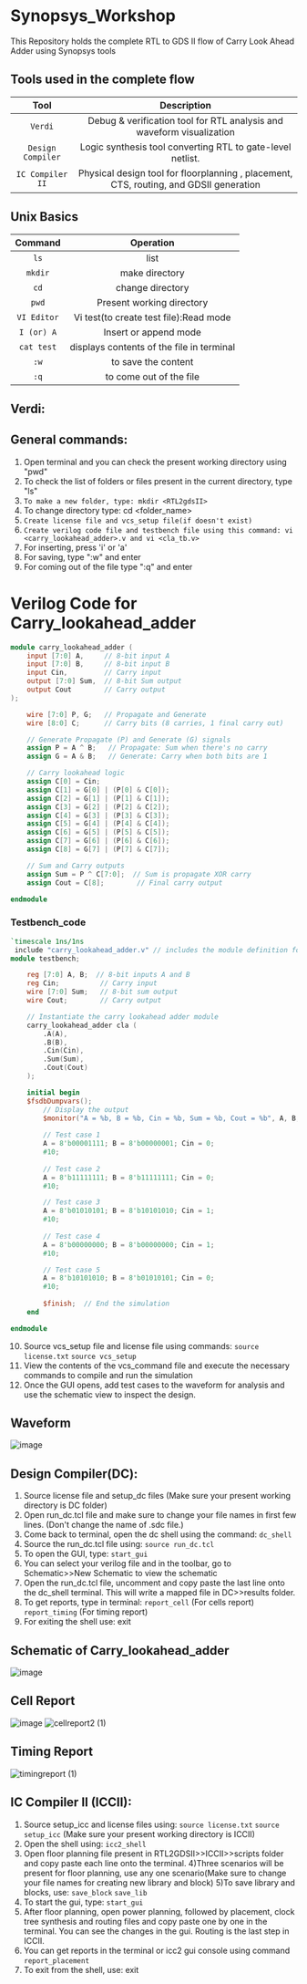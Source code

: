 # Synopsys_Workshop
This Repository holds the complete RTL to GDS II flow of Carry Look Ahead Adder using Synopsys tools
## Tools used in the complete flow
**Tool** | **Description** |
:-----------------:|:---------------:|
`Verdi`            |  Debug & verification tool for RTL analysis and waveform visualization
`Design Compiler`  |  Logic synthesis tool converting RTL to gate-level netlist.
`IC Compiler II`   | Physical design tool for floorplanning , placement, CTS, routing, and GDSII generation
 ##  Unix Basics 
 **Command** | **Operation** |
:-----------:|:---------------:|
`ls`         |  list
`mkdir`      |  make directory 
`cd`         |  change directory  
`pwd`        | Present working directory
`VI Editor`  | Vi test(to create test file):Read mode
`I (or) A`   | Insert or append mode
`cat test`   | displays contents of the file in terminal
`:w`         | to save the content 
`:q`         | to come out of the file 
## Verdi:
## General commands:
1) Open terminal and you can check the present working directory using "pwd"
2) To check the list of folders or files present in the current directory, type "ls"
3) `To make a new folder, type: mkdir <RTL2gdsII>`
4) To change directory type: cd <folder_name>
5) `Create license file and vcs_setup file(if doesn't exist)`
6) `Create verilog code file and testbench file using this command: vi <carry_lookahead_adder>.v and vi <cla_tb.v>`
7) For inserting, press 'i' or 'a'
8) For saving, type ":w" and enter
9) For coming out of the file type ":q" and enter
# Verilog Code for Carry_lookahead_adder
```verilog
module carry_lookahead_adder (
    input [7:0] A,     // 8-bit input A
    input [7:0] B,     // 8-bit input B
    input Cin,         // Carry input
    output [7:0] Sum,  // 8-bit Sum output
    output Cout        // Carry output
);

    wire [7:0] P, G;   // Propagate and Generate
    wire [8:0] C;      // Carry bits (8 carries, 1 final carry out)

    // Generate Propagate (P) and Generate (G) signals
    assign P = A ^ B;   // Propagate: Sum when there's no carry
    assign G = A & B;   // Generate: Carry when both bits are 1

    // Carry lookahead logic
    assign C[0] = Cin;
    assign C[1] = G[0] | (P[0] & C[0]);
    assign C[2] = G[1] | (P[1] & C[1]);
    assign C[3] = G[2] | (P[2] & C[2]);
    assign C[4] = G[3] | (P[3] & C[3]);
    assign C[5] = G[4] | (P[4] & C[4]);
    assign C[6] = G[5] | (P[5] & C[5]);
    assign C[7] = G[6] | (P[6] & C[6]);
    assign C[8] = G[7] | (P[7] & C[7]);

    // Sum and Carry outputs
    assign Sum = P ^ C[7:0];  // Sum is propagate XOR carry
    assign Cout = C[8];        // Final carry output

endmodule
```
### Testbench_code
```verilog
`timescale 1ns/1ns
 include "carry_lookahead_adder.v" // includes the module definition for the carry_lookhead_adder
module testbench;

    reg [7:0] A, B;  // 8-bit inputs A and B
    reg Cin;          // Carry input
    wire [7:0] Sum;   // 8-bit sum output
    wire Cout;        // Carry output

    // Instantiate the carry lookahead adder module
    carry_lookahead_adder cla (
        .A(A),
        .B(B),
        .Cin(Cin),
        .Sum(Sum),
        .Cout(Cout)
    );

    initial begin
    $fsdbDumpvars();
        // Display the output
        $monitor("A = %b, B = %b, Cin = %b, Sum = %b, Cout = %b", A, B, Cin, Sum, Cout);
        
        // Test case 1
        A = 8'b00001111; B = 8'b00000001; Cin = 0;
        #10;
        
        // Test case 2
        A = 8'b11111111; B = 8'b11111111; Cin = 0;
        #10;

        // Test case 3
        A = 8'b01010101; B = 8'b10101010; Cin = 1;
        #10;
        
        // Test case 4
        A = 8'b00000000; B = 8'b00000000; Cin = 1;
        #10;

        // Test case 5
        A = 8'b10101010; B = 8'b01010101; Cin = 0;
        #10;
        
        $finish;  // End the simulation
    end

endmodule
```
10) Source vcs_setup file and license file using commands:
`source license.txt`
`source vcs_setup`
11) View the contents of the vcs_command file and execute the necessary commands to compile and run the simulation
12) Once the GUI opens, add test cases to the waveform for analysis and use the schematic view to inspect the design.

## Waveform 
![image](https://github.com/user-attachments/assets/82c6a998-7e26-4172-81ba-f367cd024358)
## Design Compiler(DC):
1) Source license file and setup_dc files  (Make sure your present working directory is DC folder)
2) Open run_dc.tcl file and make sure to change your file names in first few lines. (Don't change the name of .sdc file.)
3) Come back to terminal, open the dc shell using the command:
`dc_shell`
4) Source the run_dc.tcl file using:
`source run_dc.tcl`
5) To open the GUI, type:
`start_gui`
6) You can select your verilog file and in the toolbar, go to Schematic>>New Schematic to view the schematic
7) Open the run_dc.tcl file, uncomment and copy paste the last line onto the dc_shell terminal. This will write a mapped file in DC>>results folder. 
8) To get reports, type in terminal:
`report_cell` (For cells report)
`report_timing` (For timing report)
9) For exiting the shell use:
exit
## Schematic of Carry_lookahead_adder
![image](https://github.com/user-attachments/assets/6a2bb935-7205-48fd-ad16-71a82d6ebe21)
## Cell Report 
![image](https://github.com/user-attachments/assets/d367d120-7571-4543-8421-647b418ec7a1)
![cellreport2 (1)](https://github.com/user-attachments/assets/a28bdc64-e407-4e0c-a83a-341f4fb58bfc)
## Timing Report 
![timingreport (1)](https://github.com/user-attachments/assets/82bb4277-6e83-4371-96d7-9ca905b010ae)
## IC Compiler II (ICCII):
1) Source setup_icc and license files using:
`source license.txt`
`source setup_icc`
(Make sure your present working directory is ICCII)
2) Open the shell using:
`icc2_shell`
3) Open floor planning file present in RTL2GDSII>>ICCII>>scripts folder and copy paste each line onto the terminal. 
4)Three scenarios will be present for floor planning, use any one scenario(Make sure to change your file names for creating new library and block) 
5)To save library and blocks, use:
`save_block`
`save_lib`
4) To start the gui, type:
`start_gui`
5) After floor planning, open power planning, followed by placement, clock tree synthesis and routing files and copy paste one by one in the terminal. You can see the changes in the gui. Routing is the last step in ICCII.
5) You can get reports in the terminal or icc2 gui console using command `report_placement`
6) To exit from the shell, use:
exit

 
 
 

 
